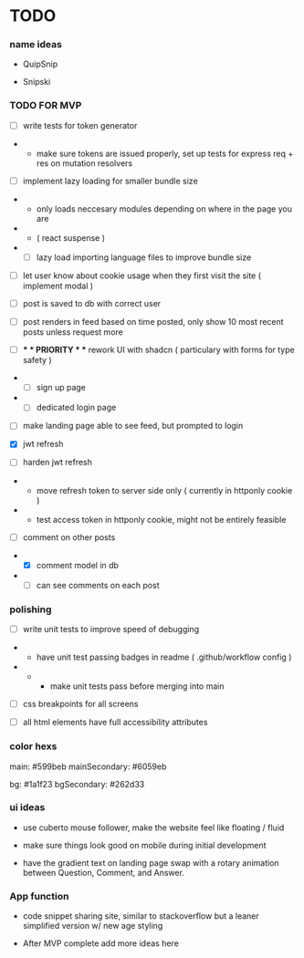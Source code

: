 # TODO

### name ideas

- QuipSnip

- Snipski

### TODO FOR MVP

- [ ] write tests for token generator

- - make sure tokens are issued properly, set up tests for express req + res on mutation resolvers

- [ ] implement lazy loading for smaller bundle size

- - only loads neccesary modules depending on where in the page you are

- - ( react suspense )

- - [ ] lazy load importing language files to improve bundle size

- [ ] let user know about cookie usage when they first visit the site ( implement modal )

- [ ] post is saved to db with correct user

- [ ] post renders in feed based on time posted, only show 10 most recent posts unless request more

- [ ] **\* \* PRIORITY \* \*** rework UI with shadcn ( particulary with forms for type safety )

- - [ ] sign up page

- - [ ] dedicated login page

- [ ] make landing page able to see feed, but prompted to login

- [x] jwt refresh

- [ ] harden jwt refresh

- - move refresh token to server side only ( currently in httponly cookie )

- - test access token in httponly cookie, might not be entirely feasible

- [ ] comment on other posts

- - [x] comment model in db

- - [ ] can see comments on each post

### polishing

- [ ] write unit tests to improve speed of debugging

- - have unit test passing badges in readme ( .github/workflow config )

- - - make unit tests pass before merging into main

- [ ] css breakpoints for all screens

- [ ] all html elements have full accessibility attributes

### color hexs

main: #599beb
mainSecondary: #6059eb

bg: #1a1f23
bgSecondary: #262d33

### ui ideas

- use cuberto mouse follower, make the website feel like floating / fluid

- make sure things look good on mobile during initial development

- have the gradient text on landing page swap with a rotary animation between Question, Comment, and Answer.

### App function

- code snippet sharing site, similar to stackoverflow but a leaner simplified version w/ new age styling

- After MVP complete add more ideas here
